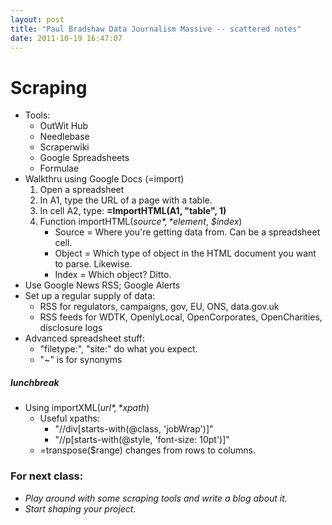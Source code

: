 ```yaml
---
layout: post
title: "Paul Bradshaw Data Journalism Massive -- scattered notes"
date: 2011-10-19 16:47:07
---
```


# Scraping
+ Tools:
    + OutWit Hub
    + Needlebase
    + Scraperwiki
    + Google Spreadsheets
    + Formulae
+ Walkthru using Google Docs (=import)
    1. Open a spreadsheet
    2. In A1, type the URL of a page with a table.
    3. In cell A2, type: **=ImportHTML(A1, "table", 1)**
    4. Function importHTML(*$source*, *$element*, *$index*)
        + Source = Where you're getting data from. Can be a spreadsheet cell.
        + Object = Which type of object in the HTML document you want to parse. Likewise.
        + Index = Which object? Ditto.
+ Use Google News RSS; Google Alerts
+ Set up a regular supply of data:
    + RSS for regulators, campaigns, gov, EU, ONS, data.gov.uk
    + RSS feeds for WDTK, OpenlyLocal, OpenCorporates, OpenCharities, disclosure logs
+ Advanced spreadsheet stuff:
    + "filetype:", "site:" do what you expect.
    + "~" is for synonyms
##### lunchbreak

+ Using importXML(*$url*, *$xpath*)
    + Useful xpaths:
        + "//div[starts-with(@class, 'jobWrap')]"
        + "//p[starts-with(@style, 'font-size: 10pt')]"
    + =transpose($range) changes from rows to columns.

### For next class:
+ *Play around with some scraping tools and write a blog about it.*
+ *Start shaping your project.* 